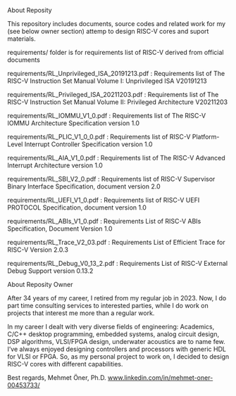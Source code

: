 About Reposity

This repository includes documents, source codes and related work for my (see below owner section) attemp to design RISC-V cores and suport materials.

requirements/ folder is for requirements list of RISC-V derived from official documents

requirements/RL_Unprivileged_ISA_20191213.pdf : Requirements list of The RISC-V Instruction Set Manual Volume I: Unprivileged ISA V20191213

requirements/RL_Privileged_ISA_20211203.pdf : Requirements list of The RISC-V Instruction Set Manual Volume II: Privileged Architecture V20211203 

requirements/RL_IOMMU_V1_0.pdf : Requirements list of The RISC-V IOMMU Architecture Specification version 1.0

requirements/RL_PLIC_V1_0_0.pdf : Requirements list of RISC-V Platform-Level Interrupt Controller Specification version 1.0

requirements/RL_AIA_V1_0.pdf : Requirements list of The RISC-V Advanced Interrupt Architecture version 1.0

requirements/RL_SBI_V2_0.pdf : Requirements list of RISC-V Supervisor Binary Interface Specification, document version 2.0

requirements/RL_UEFI_V1_0.pdf : Requirements list of RISC-V UEFI PROTOCOL Specification, document version 1.0

requirements/RL_ABIs_V1_0.pdf : Requirements List of RISC-V ABIs Specification, Document Version 1.0

requirements/RL_Trace_V2_03.pdf : Requirements List of Efficient Trace for RISC-V Version 2.0.3 

requirements/RL_Debug_V0_13_2.pdf : Requirements List of RISC-V External Debug Support version 0.13.2

About Reposity Owner

After 34 years of my career, I retired from my regular job in 2023. 
Now, I do part time consulting services to interested parties, while I do work on projects that interest me more than a regular work. 

In my career I dealt with very diverse fields of engineering: Academics, C/C++ desktop programming,  embedded systems, analog circuit design, 
DSP algorithms, VLSI/FPGA design, underwater acoustics are to name few. 
I’ve always enjoyed designing controllers and processors with generic HDL for VLSI or FPGA. 
So, as my personal project to work on, I decided to design RISC-V cores with different capabilities. 

Best regards,
Mehmet Öner, Ph.D.
www.linkedin.com/in/mehmet-oner-00453733/
